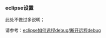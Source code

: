 ### eclipse设置

此处不做过多说明；

请参考：[eclipse如何远程debug/断开远程debug](https://blog.csdn.net/u012803478/article/details/80417610)

